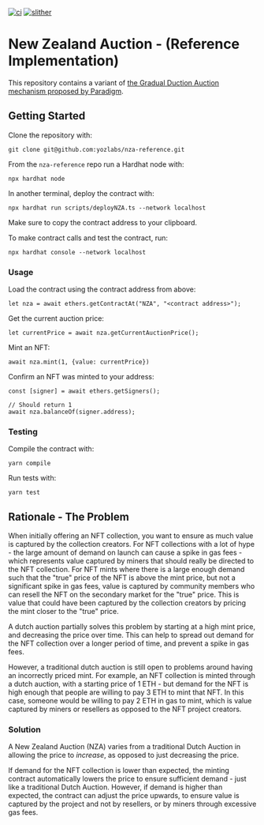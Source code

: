 [![ci](https://github.com/yozlabs/nza-reference/actions/workflows/run_tests.yml/badge.svg)](https://github.com/yozlabs/nza-reference/actions/workflows/run_tests.yml)
[![slither](https://github.com/yozlabs/nza-reference/actions/workflows/run_static_analysis.yml/badge.svg)](https://github.com/yozlabs/nza-reference/actions/workflows/run_static_analysis.yml)

# New Zealand Auction - (Reference Implementation)

This repository contains a variant of [the Gradual Duction Auction mechanism proposed by Paradigm](https://www.paradigm.xyz/2022/04/gda).

## Getting Started

Clone the repository with:

```
git clone git@github.com:yozlabs/nza-reference.git
```

From the `nza-reference` repo run a Hardhat node with:

```
npx hardhat node
```

In another terminal, deploy the contract with:

```
npx hardhat run scripts/deployNZA.ts --network localhost
```

Make sure to copy the contract address to your clipboard.

To make contract calls and test the contract, run:

```
npx hardhat console --network localhost
```

### Usage

Load the contract using the contract address from above:

```
let nza = await ethers.getContractAt("NZA", "<contract address>");
```

Get the current auction price:

```
let currentPrice = await nza.getCurrentAuctionPrice();
```

Mint an NFT:

```
await nza.mint(1, {value: currentPrice})
```

Confirm an NFT was minted to your address:

```
const [signer] = await ethers.getSigners();

// Should return 1
await nza.balanceOf(signer.address);
```

### Testing

Compile the contract with:

```
yarn compile
```

Run tests with:

```
yarn test
```

## Rationale - The Problem

When initially offering an NFT collection, you want to ensure as much value is captured by the collection creators. For NFT collections with a lot of hype - the large amount of demand on launch can cause a spike in gas fees - which represents value captured by miners that should really be directed to the NFT collection. For NFT mints where there is a large enough demand such that the "true" price of the NFT is above the mint price, but not a significant spike in gas fees, value is captured by community members who can resell the NFT on the secondary market for the "true" price. This is value that could have been captured by the collection creators by pricing the mint closer to the "true" price.

A dutch auction partially solves this problem by starting at a high mint price, and decreasing the price over time. This can help to spread out demand for the NFT collection over a longer period of time, and prevent a spike in gas fees.

However, a traditional dutch auction is still open to problems around having an incorrectly priced mint. For example, an NFT collection is minted through a dutch auction, with a starting price of 1 ETH - but demand for the NFT is high enough that people are willing to pay 3 ETH to mint that NFT. In this case, someone would be willing to pay 2 ETH in gas to mint, which is value captured by miners or resellers as opposed to the NFT project creators.

### Solution

A New Zealand Auction (NZA) varies from a traditional Dutch Auction in allowing the price to _increase_, as opposed to just decreasing the price.

If demand for the NFT collection is lower than expected, the minting contract automatically lowers the price to ensure sufficient demand - just like a traditional Dutch Auction. However, if demand is higher than expected, the contract can adjust the price upwards, to ensure value is captured by the project and not by resellers, or by miners through excessive gas fees.
